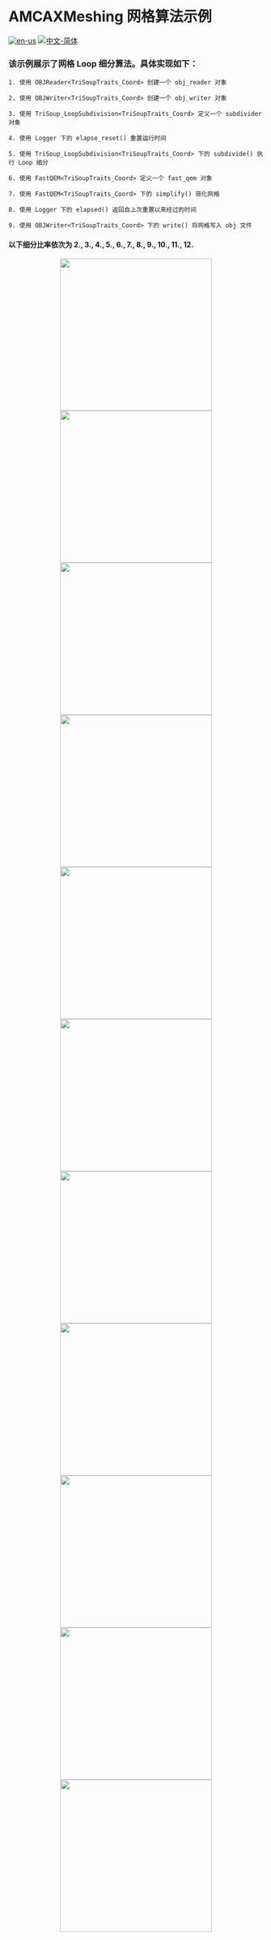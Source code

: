 # AMCAXMeshing 网格算法示例

[![en-us](https://img.shields.io/badge/en-us-yellow.svg)](./README.md) [![中文-简体](https://img.shields.io/badge/%E4%B8%AD%E6%96%87-%E7%AE%80%E4%BD%93-red.svg)](./README.zh_cn.md)

### 该示例展示了网格 Loop 细分算法。具体实现如下：


	
	1. 使用 OBJReader<TriSoupTraits_Coord> 创建一个 obj_reader 对象
	
	2. 使用 OBJWriter<TriSoupTraits_Coord> 创建一个 obj_writer 对象
	
	3. 使用 TriSoup_LoopSubdivision<TriSoupTraits_Coord> 定义一个 subdivider 对象
	
	4. 使用 Logger 下的 elapse_reset() 重置运行时间
	
	5. 使用 TriSoup_LoopSubdivision<TriSoupTraits_Coord> 下的 subdivide() 执行 Loop 细分
	
	6. 使用 FastQEM<TriSoupTraits_Coord> 定义一个 fast_qem 对象
	
	7. 使用 FastQEM<TriSoupTraits_Coord> 下的 simplify() 简化网格
	
	8. 使用 Logger 下的 elapsed() 返回自上次重置以来经过的时间
	
	9. 使用 OBJWriter<TriSoupTraits_Coord> 下的 write() 将网格写入 obj 文件


#### 以下细分比率依次为 2., 3., 4., 5., 6., 7., 8., 9., 10., 11., 12.

<div align = center><img src="https://img2.imgtp.com/2024/05/24/XQDqp4dn.png" width="300" height="300">

<div align = center><img src="https://img2.imgtp.com/2024/05/24/0FbNLzRI.png" width="300" height="300">

<div align = center><img src="https://img2.imgtp.com/2024/05/24/LN0vY84K.png" width="300" height="300"> 

<div align = center><img src="https://img2.imgtp.com/2024/05/24/ZyqNwaXl.png" width="300" height="300">

<div align = center><img src="https://img2.imgtp.com/2024/05/24/LYgwOcbV.png" width="300" height="300">

<div align = center><img src="https://img2.imgtp.com/2024/05/24/qGZN2N2q.png" width="300" height="300">

<div align = center><img src="https://img2.imgtp.com/2024/05/24/ujQU8ImO.png" width="300" height="300">

<div align = center><img src="https://img2.imgtp.com/2024/05/24/beFHjEyM.png" width="300" height="300">

<div align = center><img src="https://img2.imgtp.com/2024/05/24/ms792y5v.png" width="300" height="300">

<div align = center><img src="https://img2.imgtp.com/2024/05/24/CqBh4YDl.png" width="300" height="300">

<div align = center><img src="https://img2.imgtp.com/2024/05/24/JEaNI89K.png" width="300" height="300">


